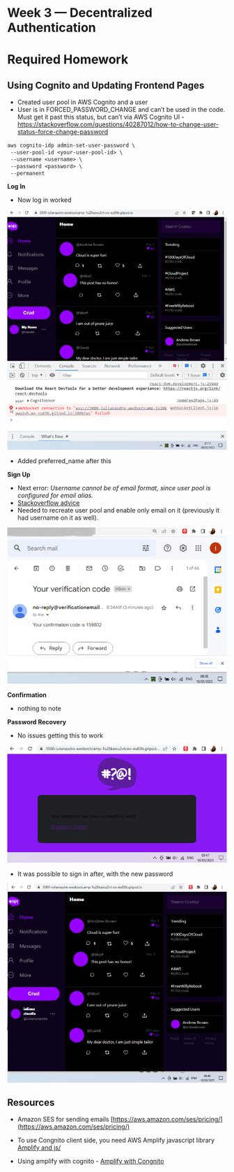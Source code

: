 # Week 3 — Decentralized Authentication

# Required Homework

## Using Cognito and Updating Frontend Pages

- Created user pool in AWS Cognito and a user
 - User is in FORCED_PASSWORD_CHANGE and can’t be used in the code. Must get it past this status, but can’t via AWS Cognito UI - https://stackoverflow.com/questions/40287012/how-to-change-user-status-force-change-password

 ```
 aws cognito-idp admin-set-user-password \
  --user-pool-id <your-user-pool-id> \
  --username <username> \
  --password <password> \
  --permanent
 ```

**Log In**

- Now log in worked

![First Log In](./assets/week3/week3_Cognito_first_login.png)

- Added preferred_name after this

**Sign Up**

- Next error: _Username cannot be of email format, since user pool is configured for email alias._
 - [Stackoverflow advice](https://stackoverflow.com/questions/44143970/username-cannot-be-of-email-format-since-user-pool-is-configured-for-email) 
 - Needed to recreate user pool and enable only email on it (previously it had username on it as well).

![Sign Up worked](./assets/week3/week3_SignUp_worked.png)

**Confirmation**

- nothing to note

**Password Recovery**

- No issues getting this to work

![Password Recovery worked](./assets/week3/week3_password_recovery.png)

- It was possible to sign in after, with the new password

![Sign In after Password Recovery](./assets/week3/week3_signin_after_recovery.png)

## Resources

- Amazon SES for sending emails [https://aws.amazon.com/ses/pricing/](https://aws.amazon.com/ses/pricing/)

- To use Congnito client side, you need AWS Amplify javascript library [Amplify and js/](https://docs.amplify.aws/lib/auth/getting-started/q/platform/js/)

- Using amplify with cognito - [Amplify with Congnito](https://ui.docs.amplify.aws)

